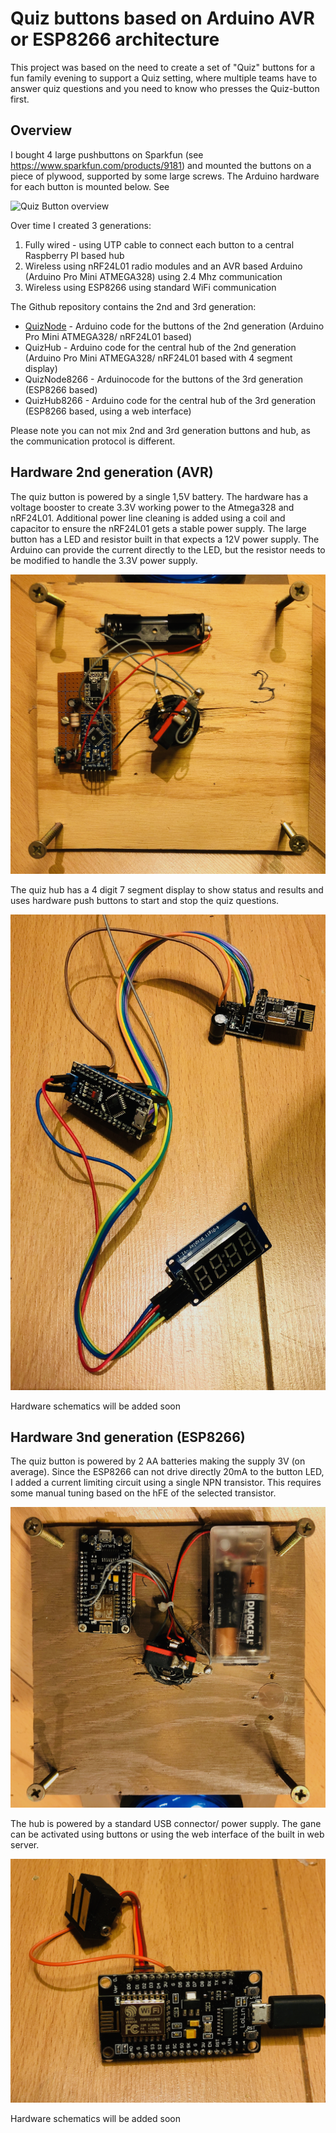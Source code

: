 # Quiz buttons based on Arduino AVR or ESP8266 architecture

This project was based on the need to create a set of "Quiz" buttons for a fun family evening to support a Quiz setting, where multiple teams have to answer quiz questions and you need to know who presses the Quiz-button first.

## Overview

I bought 4 large pushbuttons on Sparkfun (see https://www.sparkfun.com/products/9181) and mounted the buttons on a piece of plywood, supported by some large screws. The Arduino hardware for each button is mounted below. See

![Quiz Button overview](img/QuizButton_Overview.png?raw=true "Quiz Button Overview")

Over time I created 3 generations:
1. Fully wired - using UTP cable to connect each button to a central Raspberry PI based hub
2. Wireless using nRF24L01 radio modules and an AVR based Arduino (Arduino Pro Mini ATMEGA328) using 2.4 Mhz communication
3. Wireless using ESP8266 using standard WiFi communication

The Github repository contains the 2nd and 3rd generation:
- [QuizNode](QuizNode) - Arduino code for the buttons of the 2nd generation (Arduino Pro Mini ATMEGA328/ nRF24L01 based)
- QuizHub - Arduino code for the central hub of the 2nd generation (Arduino Pro Mini ATMEGA328/ nRF24L01 based with 4 segment display)
- QuizNode8266 - Arduinocode for the buttons of the 3rd generation (ESP8266 based)
- QuizHub8266 - Arduino code for the central hub of the 3rd generation (ESP8266 based, using a web interface)

Please note you can not mix 2nd and 3rd generation buttons and hub, as the communication protocol is different.

## Hardware 2nd generation (AVR)

The quiz button is powered by a single 1,5V battery. The hardware has a voltage booster to create 3.3V working power to the Atmega328 and nRF24L01. Additional power line cleaning is added using a coil and capacitor to ensure the nRF24L01 gets a stable power supply. The large button has a LED and resistor built in that expects a 12V power supply. The Arduino can provide the current directly to the LED, but the resistor needs to be modified to handle the 3.3V power supply.

![Quiz Button back](img/QuizButton_AVR.png?raw=true "Quiz Button back")

The quiz hub has a 4 digit 7 segment display to show status and results and uses hardware push buttons to start and stop the quiz questions.

![Quiz Hub](img/QuizHub_AVR.png?raw=true "Quiz Hub")

Hardware schematics will be added soon


## Hardware 3nd generation (ESP8266)

The quiz button is powered by 2 AA batteries making the supply 3V (on average). Since the ESP8266 can not drive directly 20mA to the button LED, I added a current limiting circuit using a single NPN transistor. This requires some manual tuning based on the hFE of the selected transistor.

![Quiz Button back](img/QuizButton_ESP8266.png?raw=true "Quiz Button back")

The hub is powered by a standard USB connector/ power supply. The gane can be activated using buttons or using the web interface of the built in web server.

![Quiz Hub](img/QuizHub_ESP8266.png?raw=true "Quiz Hub")

Hardware schematics will be added soon





